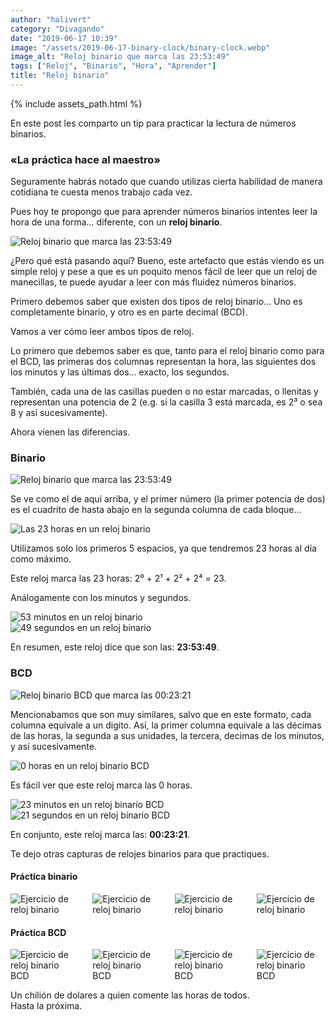 ```yaml
---
author: "halivert"
category: "Divagando"
date: "2019-06-17 10:39"
image: "/assets/2019-06-17-binary-clock/binary-clock.webp"
image_alt: "Reloj binario que marca las 23:53:49"
tags: ["Reloj", "Binario", "Hora", "Aprender"]
title: "Reloj binario"
---
```


{% include assets_path.html %}

En este post les comparto un tip para practicar la lectura de números
binarios.

### «La práctica hace al maestro»
<!-- Seguir leyendo -->
Seguramente habrás notado que cuando utilizas cierta habilidad de manera
cotidiana te cuesta menos trabajo cada vez.

Pues hoy te propongo que para aprender números binarios intentes leer la hora
de una forma... diferente, con un **reloj binario**.

<article>
  <img
    class="image auto-margin"
    alt="Reloj binario que marca las 23:53:49"
    src="{{ assets_path }}/binary-clock.webp"
  />
</article>

¿Pero qué está pasando aquí? Bueno, este artefacto que estás viendo es un
simple reloj y pese a que es un poquito menos fácil de leer que un reloj de
manecillas, te puede ayudar a leer con más fluidez números binarios.

Primero debemos saber que existen dos tipos de reloj binario... Uno es
completamente binario, y otro es en parte decimal (BCD).

Vamos a ver cómo leer ambos tipos de reloj.

Lo primero que debemos saber es que, tanto para el reloj binario como para el
BCD, las primeras dos columnas representan la hora, las siguientes dos los
minutos y las últimas dos... exacto, los segundos.

También, cada una de las casillas pueden o no estar marcadas, o llenitas y
representan una potencia de 2 (e.g. si la casilla 3 está marcada, es 2³ o sea
8 y así sucesivamente).

Ahora vienen las diferencias.

### Binario
<article>
  <img
    class="image auto-margin"
    alt="Reloj binario que marca las 23:53:49"
    src="{{ assets_path }}/binary-clock.webp"
  />
</article>

Se ve como el de aquí arriba, y el primer número (la primer potencia de dos)
es el cuadrito de hasta abajo en la segunda columna de cada bloque...
<article class="columns">
  <div class="column">
    <img
      class="image auto-margin"
      alt="Las 23 horas en un reloj binario"
      src="{{ assets_path }}/binary-clock-hr.webp"
    />
  </div>
  <p class="column">
    Utilizamos solo los primeros 5 espacios, ya que tendremos 23 horas al día
    como máximo.
  </p>
</article>
Este reloj marca las 23 horas: 2⁰ + 2¹ + 2² + 2⁴ = 23.

Análogamente con los minutos y segundos.
<article class="columns">
  <div class="column">
    <img
      class="image auto-margin"
      alt="53 minutos en un reloj binario"
      src="{{ assets_path }}/binary-clock-min.webp"
    />
  </div>
  <div class="column">
    <img
      class="image auto-margin"
      alt="49 segundos en un reloj binario"
      src="{{ assets_path }}/binary-clock-seg.webp"
    />
  </div>
</article>

En resumen, este reloj dice que son las: **23:53:49**.

### BCD
<article>
  <img
    class="image auto-margin"
    alt="Reloj binario BCD que marca las 00:23:21"
    src="{{ assets_path }}/binary-clock-bcd.webp"
  />
</article>

Mencionabamos que son muy similares, salvo que en este formato, cada columna
equivale a un digito. Así, la primer columna equivale a las décimas de las
horas, la segunda a sus unidades, la tercera, decimas de los minutos, y así
sucesivamente.
<article class="columns">
  <div class="column">
    <img
      class="image auto-margin"
      alt="0 horas en un reloj binario BCD"
      src="{{ assets_path }}/binary-clock-bcd-hr.webp"
    />
  </div>
  <p class="column">
    Es fácil ver que este reloj marca las 0 horas.
  </p>
</article>

<article class="columns">
  <div class="column">
    <img
      class="image auto-margin"
      alt="23 minutos en un reloj binario BCD"
      src="{{ assets_path }}/binary-clock-bcd-min.webp"
    />
  </div>
  <div class="column">
    <img
      class="image auto-margin"
      alt="21 segundos en un reloj binario BCD"
      src="{{ assets_path }}/binary-clock-bcd-seg.webp"
    />
  </div>
</article>

En conjunto, este reloj marca las: **00:23:21**.

Te dejo otras capturas de relojes binarios para que practiques.

#### Práctica binario
<div class="columns is-multiline">
  <div class="column">
    <img
      class="image auto-margin"
      alt="Ejercicio de reloj binario"
      src="{{ assets_path }}/20190617-bin-1.webp"
    />
  </div>
  <div class="column">
    <img
      class="image auto-margin"
      alt="Ejercicio de reloj binario"
      src="{{ assets_path }}/20190617-bin-2.webp"
    />
  </div>
  <div class="column">
    <img
      class="image auto-margin"
      alt="Ejercicio de reloj binario"
      src="{{ assets_path }}/20190617-bin-3.webp"
    />
  </div>
  <div class="column">
    <img
      class="image auto-margin"
      alt="Ejercicio de reloj binario"
      src="{{ assets_path }}/20190617-bin-4.webp"
    />
  </div>
</div>

#### Práctica BCD
<div class="columns is-multiline">
  <div class="column">
    <img
      class="image auto-margin"
      alt="Ejercicio de reloj binario BCD"
      src="{{ assets_path }}/20190617-bcd-1.webp"
    />
  </div>
  <div class="column">
    <img
      class="image auto-margin"
      alt="Ejercicio de reloj binario BCD"
      src="{{ assets_path }}/20190617-bcd-2.webp"
    />
  </div>
  <div class="column">
    <img
      class="image auto-margin"
      alt="Ejercicio de reloj binario BCD"
      src="{{ assets_path }}/20190617-bcd-3.webp"
    />
  </div>
  <div class="column">
    <img
      class="image auto-margin"
      alt="Ejercicio de reloj binario BCD"
      src="{{ assets_path }}/20190617-bcd-4.webp"
    />
  </div>
</div>

Un chilión de dolares a quien comente las horas de todos.<br>
Hasta la próxima.

